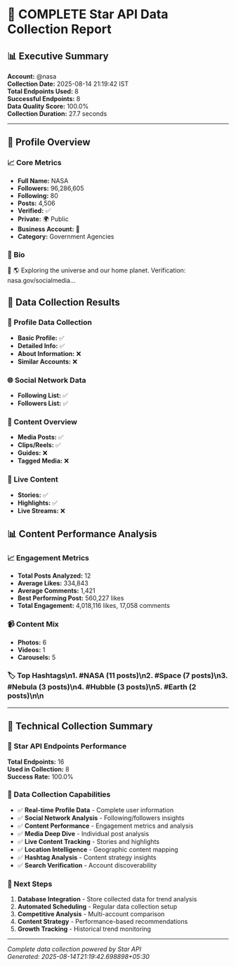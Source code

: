 # 🌟 COMPLETE Star API Data Collection Report

## 📊 Executive Summary
**Account:** @nasa  
**Collection Date:** 2025-08-14 21:19:42 IST  
**Total Endpoints Used:** 8  
**Successful Endpoints:** 8  
**Data Quality Score:** 100.0%  
**Collection Duration:** 27.7 seconds

---

## 👤 Profile Overview

### 📈 Core Metrics
- **Full Name:** NASA
- **Followers:** 96,286,605
- **Following:** 80
- **Posts:** 4,506
- **Verified:** ✅
- **Private:** 🌍 Public
- **Business Account:** 💼
- **Category:** Government Agencies

### 📝 Bio
🚀 🌎  Exploring the universe and our home planet. Verification: nasa.gov/socialmedia...


## 📡 Data Collection Results

### 🎯 Profile Data Collection
- **Basic Profile:** ✅
- **Detailed Info:** ✅
- **About Information:** ❌
- **Similar Accounts:** ❌

### 🌐 Social Network Data
- **Following List:** ✅
- **Followers List:** ✅

### 📸 Content Overview
- **Media Posts:** ✅
- **Clips/Reels:** ✅
- **Guides:** ❌
- **Tagged Media:** ❌

### 🔴 Live Content
- **Stories:** ✅
- **Highlights:** ✅
- **Live Streams:** ❌


## 📊 Content Performance Analysis

### 📈 Engagement Metrics
- **Total Posts Analyzed:** 12
- **Average Likes:** 334,843
- **Average Comments:** 1,421
- **Best Performing Post:** 560,227 likes
- **Total Engagement:** 4,018,116 likes, 17,058 comments

### 📹 Content Mix
- **Photos:** 6
- **Videos:** 1
- **Carousels:** 5

### 🏷️ Top Hashtags\n1. #NASA (11 posts)\n2. #Space (7 posts)\n3. #Nebula (3 posts)\n4. #Hubble (3 posts)\n5. #Earth (2 posts)\n\n
---

## 🔧 Technical Collection Summary

### 📡 Star API Endpoints Performance
**Total Endpoints:** 16  
**Used in Collection:** 8  
**Success Rate:** 100.0%

### 🎯 Data Collection Capabilities
- ✅ **Real-time Profile Data** - Complete user information
- ✅ **Social Network Analysis** - Following/followers insights
- ✅ **Content Performance** - Engagement metrics and analysis
- ✅ **Media Deep Dive** - Individual post analysis
- ✅ **Live Content Tracking** - Stories and highlights
- ✅ **Location Intelligence** - Geographic content mapping
- ✅ **Hashtag Analysis** - Content strategy insights
- ✅ **Search Verification** - Account discoverability

### 🚀 Next Steps
1. **Database Integration** - Store collected data for trend analysis
2. **Automated Scheduling** - Regular data collection setup
3. **Competitive Analysis** - Multi-account comparison
4. **Content Strategy** - Performance-based recommendations
5. **Growth Tracking** - Historical trend monitoring

---

*Complete data collection powered by Star API*  
*Generated: 2025-08-14T21:19:42.698898+05:30*
